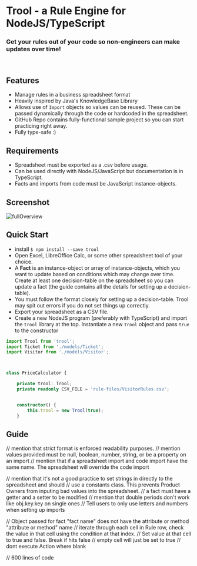 # Trool - a Rule Engine for NodeJS/TypeScript
<h3>Get your rules out of your code so non-engineers can make updates over time!</h3>
<br>


## Features
- Manage rules in a business spreadsheet format
- Heavily inspired by Java's KnowledgeBase Library
- Allows use of `Import` objects so values can be reused. These can be passed dynamically through
the code or hardcoded in the spreadsheet.
- GitHub Repo contains fully-functional sample project so you can start practicing right away.
- Fully type-safe :)


## Requirements
- Spreadsheet must be exported as a .csv before usage. 
- Can be used directly with NodeJS/JavaScript but documentation is in TypeScript.
- Facts and imports from code must be JavaScript instance-objects.


## Screenshot
<img alt='fullOverview' src='https://github.com/seanpmaxwell/trool/raw/master/fullOverview.png' border='0'>


## Quick Start
- install `$ npm install --save trool`
- Open Excel, LibreOffice Calc, or some other spreadsheet tool of your choice.
- A **Fact** is an instance-object or array of instance-objects, which you want to update based on
conditions which may change over time. Create at least one decision-table on the spreadsheet so you
can update a fact (the guide contains all the details for setting up a decision-table).
- You must follow the format closely for setting up a decision-table. Trool may spit out errors if
you do not set things up correctly. 
- Export your spreadsheet as a CSV file.
- Create a new NodeJS program (preferably with TypeScript) and import the `trool` library at the top.
Instantiate a new `trool` object and pass `true` to the constructor 

```typescript
import Trool from 'trool';
import Ticket from './models/Ticket';
import Visitor from './models/Visitor';



class PriceCalculator {

    private trool: Trool;
    private readonly CSV_FILE = 'rule-files/VisitorRules.csv';


    constructor() {
        this.trool = new Trool(true);
    }
```

## Guide
// mention that strict format is enforced readability purposes.
// mention values provided must be null, boolean, number, string, or be a property on an import
// mention that if a spreadsheet import and code import have the same name. The spreadsheet will override
the code import

// mention that it's not a good practice to set strings in directly to the spreadsheet and should
// use a constants class. This prevents Product Owners from inputing bad values into the spreadsheet.
// a fact must have a getter and a setter to be modified
// mention that double periods don't work like obj.key.key on single ones
// Tell users to only use letters and numbers when setting up imports

// Object passed for fact "fact name" does not have the attribute or method "attribute or method" name
// iterate through each cell in Rule row, check the value in that cell using the condition at that index. 
// Set value at that cell to true and false. Break if hits false
// empty cell will just be set to true
// dont execute Action where blank

// 600 lines of code

